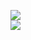 [![](https://img.shields.io/badge/Made%20With-Github%20Spray-lightgrey.svg?style=for-the-badge&logo=github)](https://github.com/Annihil/github-spray#17202)  
[![](https://i.imgur.com/2DrTn0Z.gif)](https://github.com/Annihil/github-spray)